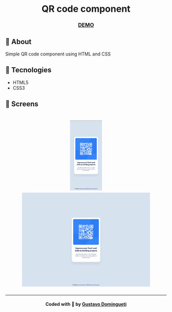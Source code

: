 <h1 align="center">
  QR code component
</h1>

<h3 align="center">
  <a
    href="https://fmc-qr-code-component.vercel.app/"
    target="_blank"
  >DEMO</a>
</h3>

## :bookmark: About

Simple QR code component using HTML and CSS

## :rocket: Tecnologies

- HTML5
- CSS3

<a id="screens"></a>

## :iphone: Screens

<h1 align="center">
  <img alt="QR code component (Mobile)" title="#qr-code-component-mobile" src=".github/qr-code-component-mobile.png" width="100px">
  <img alt="QR code component (Desktop)" title="#qr-code-component-desktop" src=".github/qr-code-component-desktop.png" width="400px">
</h1>

---

<h4 align="center">
    Coded with 💙 by <a
      href="https://www.linkedin.com/in/gustavodomingueti/"
      target="_blank"
    >Gustavo Domingueti</a>
</h4>
